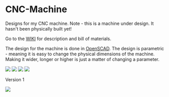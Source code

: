 CNC-Machine
===========

Designs for my CNC machine. Note - this is a machine under design. It hasn't been physically built yet!

Go to the [WIKI](https://github.com/Scalpel78/CNC-Machine/wiki) for description and bill of materials.

The design for the machine is done in [OpenSCAD](http://www.openscad.org/). The design is parametric - meaning it is easy to change the physical dimensions of the machine. Making it wider, longer or higher is just a matter of changing a parameter.


![](https://github.com/Scalpel78/CNC-Machine/blob/master/images/cnc-v2.png)
![](https://github.com/Scalpel78/CNC-Machine/blob/master/images/cnc-v2-2.png)
![](https://github.com/Scalpel78/CNC-Machine/blob/master/images/cnc-v2-3.png)
![](https://github.com/Scalpel78/CNC-Machine/blob/master/images/cnc-v2-4.png)

Version 1

![](https://github.com/Scalpel78/CNC-Machine/blob/master/images/cnc-v1.png)


